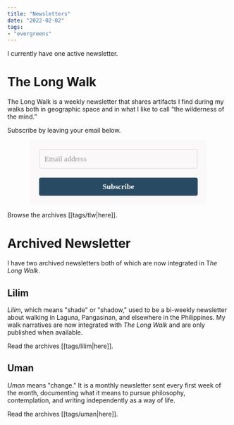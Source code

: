 ```yaml
---
title: "Newsletters"
date: "2022-02-02"
tags:
- "evergreens"
---
```

I currently have one active newsletter.

# The Long Walk

The Long Walk is a weekly newsletter that shares artifacts I find during my walks both in geographic space and in what I like to call “the wilderness of the mind.”

Subscribe by leaving your email below.

<style type="text/css">
  @import url(https://assets.mlcdn.com/fonts.css?version=1689767);
</style>
<style type="text/css">
  .ml-form-embedSubmitLoad{display:inline-block;width:20px;height:20px}.g-recaptcha{transform:scale(1);-webkit-transform:scale(1);transform-origin:0 0;-webkit-transform-origin:0 0}.sr-only{position:absolute;width:1px;height:1px;padding:0;margin:-1px;overflow:hidden;clip:rect(0,0,0,0);border:0}.ml-form-embedSubmitLoad:after{content:" ";display:block;width:11px;height:11px;margin:1px;border-radius:50%;border:4px solid #fff;border-color:#fff #fff #fff transparent;animation:ml-form-embedSubmitLoad 1.2s linear infinite}@keyframes ml-form-embedSubmitLoad{0%{transform:rotate(0)}100%{transform:rotate(360deg)}}#mlb2-5959582.ml-form-embedContainer{box-sizing:border-box;display:table;margin:0 auto;position:static;width:100%!important}#mlb2-5959582.ml-form-embedContainer button,#mlb2-5959582.ml-form-embedContainer h4,#mlb2-5959582.ml-form-embedContainer p,#mlb2-5959582.ml-form-embedContainer span{text-transform:none!important;letter-spacing:normal!important}#mlb2-5959582.ml-form-embedContainer .ml-form-embedWrapper{background-color:#faf8f8;border-width:0;border-color:transparent;border-radius:5px;border-style:solid;box-sizing:border-box;display:inline-block!important;margin:0;padding:0;position:relative}#mlb2-5959582.ml-form-embedContainer .ml-form-embedWrapper.embedDefault,#mlb2-5959582.ml-form-embedContainer .ml-form-embedWrapper.embedPopup{width:400px}#mlb2-5959582.ml-form-embedContainer .ml-form-embedWrapper.embedForm{max-width:400px;width:100%}#mlb2-5959582.ml-form-embedContainer .ml-form-align-left{text-align:left}#mlb2-5959582.ml-form-embedContainer .ml-form-align-center{text-align:center}#mlb2-5959582.ml-form-embedContainer .ml-form-align-default{display:table-cell!important;vertical-align:middle!important;text-align:center!important}#mlb2-5959582.ml-form-embedContainer .ml-form-align-right{text-align:right}#mlb2-5959582.ml-form-embedContainer .ml-form-embedWrapper .ml-form-embedHeader img{border-top-left-radius:5px;border-top-right-radius:5px;height:auto;margin:0 auto!important;max-width:100%;width:undefinedpx}#mlb2-5959582.ml-form-embedContainer .ml-form-embedWrapper .ml-form-embedBody,#mlb2-5959582.ml-form-embedContainer .ml-form-embedWrapper .ml-form-successBody{padding:20px 20px 0 20px}#mlb2-5959582.ml-form-embedContainer .ml-form-embedWrapper .ml-form-embedBody.ml-form-embedBodyHorizontal{padding-bottom:0}#mlb2-5959582.ml-form-embedContainer .ml-form-embedWrapper .ml-form-embedBody .ml-form-embedContent,#mlb2-5959582.ml-form-embedContainer .ml-form-embedWrapper .ml-form-successBody .ml-form-successContent{text-align:left;margin:0 0 20px 0}#mlb2-5959582.ml-form-embedContainer .ml-form-embedWrapper .ml-form-embedBody .ml-form-embedContent h4,#mlb2-5959582.ml-form-embedContainer .ml-form-embedWrapper .ml-form-successBody .ml-form-successContent h4{color:#000;font-family:'Palatino Linotype','Book Antiqua',Palatino,serif;font-size:30px;font-weight:400;margin:0 0 10px 0;text-align:left;word-break:break-word}#mlb2-5959582.ml-form-embedContainer .ml-form-embedWrapper .ml-form-embedBody .ml-form-embedContent p,#mlb2-5959582.ml-form-embedContainer .ml-form-embedWrapper .ml-form-successBody .ml-form-successContent p{color:#000;font-family:'Palatino Linotype','Book Antiqua',Palatino,serif;font-size:14px;font-weight:400;line-height:20px;margin:0 0 10px 0;text-align:left}#mlb2-5959582.ml-form-embedContainer .ml-form-embedWrapper .ml-form-embedBody .ml-form-embedContent ol,#mlb2-5959582.ml-form-embedContainer .ml-form-embedWrapper .ml-form-embedBody .ml-form-embedContent ul,#mlb2-5959582.ml-form-embedContainer .ml-form-embedWrapper .ml-form-successBody .ml-form-successContent ol,#mlb2-5959582.ml-form-embedContainer .ml-form-embedWrapper .ml-form-successBody .ml-form-successContent ul{color:#000;font-family:'Palatino Linotype','Book Antiqua',Palatino,serif;font-size:14px}#mlb2-5959582.ml-form-embedContainer .ml-form-embedWrapper .ml-form-embedBody .ml-form-embedContent ol ol,#mlb2-5959582.ml-form-embedContainer .ml-form-embedWrapper .ml-form-successBody .ml-form-successContent ol ol{list-style-type:lower-alpha}#mlb2-5959582.ml-form-embedContainer .ml-form-embedWrapper .ml-form-embedBody .ml-form-embedContent ol ol ol,#mlb2-5959582.ml-form-embedContainer .ml-form-embedWrapper .ml-form-successBody .ml-form-successContent ol ol ol{list-style-type:lower-roman}#mlb2-5959582.ml-form-embedContainer .ml-form-embedWrapper .ml-form-embedBody .ml-form-embedContent p a,#mlb2-5959582.ml-form-embedContainer .ml-form-embedWrapper .ml-form-successBody .ml-form-successContent p a{color:#000;text-decoration:underline}#mlb2-5959582.ml-form-embedContainer .ml-form-embedWrapper .ml-block-form .ml-field-group{text-align:left!important}#mlb2-5959582.ml-form-embedContainer .ml-form-embedWrapper .ml-block-form .ml-field-group label{margin-bottom:5px;color:#000;font-size:17px;font-family:Arial,Helvetica,sans-serif;font-weight:700;font-style:normal;text-decoration:none;display:inline-block;line-height:23px}#mlb2-5959582.ml-form-embedContainer .ml-form-embedWrapper .ml-form-embedBody .ml-form-embedContent p:last-child,#mlb2-5959582.ml-form-embedContainer .ml-form-embedWrapper .ml-form-successBody .ml-form-successContent p:last-child{margin:0}#mlb2-5959582.ml-form-embedContainer .ml-form-embedWrapper .ml-form-embedBody form{margin:0;width:100%}#mlb2-5959582.ml-form-embedContainer .ml-form-embedWrapper .ml-form-embedBody .ml-form-checkboxRow,#mlb2-5959582.ml-form-embedContainer .ml-form-embedWrapper .ml-form-embedBody .ml-form-formContent{margin:0 0 20px 0;width:100%}#mlb2-5959582.ml-form-embedContainer .ml-form-embedWrapper .ml-form-embedBody .ml-form-checkboxRow{float:left}#mlb2-5959582.ml-form-embedContainer .ml-form-embedWrapper .ml-form-embedBody .ml-form-formContent.horozintalForm{margin:0;padding:0 0 20px 0;width:100%;height:auto;float:left}#mlb2-5959582.ml-form-embedContainer .ml-form-embedWrapper .ml-form-embedBody .ml-form-fieldRow{margin:0 0 10px 0;width:100%}#mlb2-5959582.ml-form-embedContainer .ml-form-embedWrapper .ml-form-embedBody .ml-form-fieldRow.ml-last-item{margin:0}#mlb2-5959582.ml-form-embedContainer .ml-form-embedWrapper .ml-form-embedBody .ml-form-fieldRow.ml-formfieldHorizintal{margin:0}#mlb2-5959582.ml-form-embedContainer .ml-form-embedWrapper .ml-form-embedBody .ml-form-fieldRow input{background-color:#faf8f8!important;color:#9d9d9d!important;border-color:#e7e7e7;border-radius:5px!important;border-style:solid!important;border-width:2px!important;font-family:'Palatino Linotype','Book Antiqua',Palatino,serif;font-size:17px!important;height:auto;line-height:21px!important;margin-bottom:0;margin-top:0;margin-left:0;margin-right:0;padding:10px 10px!important;width:100%!important;box-sizing:border-box!important;max-width:100%!important}#mlb2-5959582.ml-form-embedContainer .ml-form-embedWrapper .ml-form-embedBody .ml-form-fieldRow input::-webkit-input-placeholder,#mlb2-5959582.ml-form-embedContainer .ml-form-embedWrapper .ml-form-embedBody .ml-form-horizontalRow input::-webkit-input-placeholder{color:#9d9d9d}#mlb2-5959582.ml-form-embedContainer .ml-form-embedWrapper .ml-form-embedBody .ml-form-fieldRow input::-moz-placeholder,#mlb2-5959582.ml-form-embedContainer .ml-form-embedWrapper .ml-form-embedBody .ml-form-horizontalRow input::-moz-placeholder{color:#9d9d9d}#mlb2-5959582.ml-form-embedContainer .ml-form-embedWrapper .ml-form-embedBody .ml-form-fieldRow input:-ms-input-placeholder,#mlb2-5959582.ml-form-embedContainer .ml-form-embedWrapper .ml-form-embedBody .ml-form-horizontalRow input:-ms-input-placeholder{color:#9d9d9d}#mlb2-5959582.ml-form-embedContainer .ml-form-embedWrapper .ml-form-embedBody .ml-form-fieldRow input:-moz-placeholder,#mlb2-5959582.ml-form-embedContainer .ml-form-embedWrapper .ml-form-embedBody .ml-form-horizontalRow input:-moz-placeholder{color:#9d9d9d}#mlb2-5959582.ml-form-embedContainer .ml-form-embedWrapper .ml-form-embedBody .ml-form-fieldRow textarea,#mlb2-5959582.ml-form-embedContainer .ml-form-embedWrapper .ml-form-embedBody .ml-form-horizontalRow textarea{background-color:#faf8f8!important;color:#9d9d9d!important;border-color:#e7e7e7;border-radius:5px!important;border-style:solid!important;border-width:2px!important;font-family:'Palatino Linotype','Book Antiqua',Palatino,serif;font-size:17px!important;height:auto;line-height:21px!important;margin-bottom:0;margin-top:0;padding:10px 10px!important;width:100%!important;box-sizing:border-box!important;max-width:100%!important}#mlb2-5959582.ml-form-embedContainer .ml-form-embedWrapper .ml-form-embedBody .ml-form-checkboxRow .label-description::before,#mlb2-5959582.ml-form-embedContainer .ml-form-embedWrapper .ml-form-embedBody .ml-form-embedPermissions .ml-form-embedPermissionsOptionsCheckbox .label-description::before,#mlb2-5959582.ml-form-embedContainer .ml-form-embedWrapper .ml-form-embedBody .ml-form-fieldRow .custom-checkbox .custom-control-label::before,#mlb2-5959582.ml-form-embedContainer .ml-form-embedWrapper .ml-form-embedBody .ml-form-fieldRow .custom-radio .custom-control-label::before,#mlb2-5959582.ml-form-embedContainer .ml-form-embedWrapper .ml-form-embedBody .ml-form-horizontalRow .custom-checkbox .custom-control-label::before,#mlb2-5959582.ml-form-embedContainer .ml-form-embedWrapper .ml-form-embedBody .ml-form-horizontalRow .custom-radio .custom-control-label::before,#mlb2-5959582.ml-form-embedContainer .ml-form-embedWrapper .ml-form-embedBody .ml-form-interestGroupsRow .ml-form-interestGroupsRowCheckbox .label-description::before{border-color:#e7e7e7!important;background-color:#faf8f8!important}#mlb2-5959582.ml-form-embedContainer .ml-form-embedWrapper .ml-form-embedBody .ml-form-fieldRow input.custom-control-input[type=checkbox]{box-sizing:border-box;padding:0;position:absolute;z-index:-1;opacity:0;margin-top:5px;margin-left:-1.5rem;overflow:visible}#mlb2-5959582.ml-form-embedContainer .ml-form-embedWrapper .ml-form-embedBody .ml-form-checkboxRow .label-description::before,#mlb2-5959582.ml-form-embedContainer .ml-form-embedWrapper .ml-form-embedBody .ml-form-embedPermissions .ml-form-embedPermissionsOptionsCheckbox .label-description::before,#mlb2-5959582.ml-form-embedContainer .ml-form-embedWrapper .ml-form-embedBody .ml-form-fieldRow .custom-checkbox .custom-control-label::before,#mlb2-5959582.ml-form-embedContainer .ml-form-embedWrapper .ml-form-embedBody .ml-form-horizontalRow .custom-checkbox .custom-control-label::before,#mlb2-5959582.ml-form-embedContainer .ml-form-embedWrapper .ml-form-embedBody .ml-form-interestGroupsRow .ml-form-interestGroupsRowCheckbox .label-description::before{border-radius:4px!important}#mlb2-5959582.ml-form-embedContainer .ml-form-embedWrapper .ml-form-embedBody .ml-form-checkboxRow input[type=checkbox]:checked~.label-description::after,#mlb2-5959582.ml-form-embedContainer .ml-form-embedWrapper .ml-form-embedBody .ml-form-embedPermissions .ml-form-embedPermissionsOptionsCheckbox input[type=checkbox]:checked~.label-description::after,#mlb2-5959582.ml-form-embedContainer .ml-form-embedWrapper .ml-form-embedBody .ml-form-fieldRow .custom-checkbox .custom-control-input:checked~.custom-control-label::after,#mlb2-5959582.ml-form-embedContainer .ml-form-embedWrapper .ml-form-embedBody .ml-form-horizontalRow .custom-checkbox .custom-control-input:checked~.custom-control-label::after,#mlb2-5959582.ml-form-embedContainer .ml-form-embedWrapper .ml-form-embedBody .ml-form-interestGroupsRow .ml-form-interestGroupsRowCheckbox input[type=checkbox]:checked~.label-description::after{background-image:url("data:image/svg+xml,%3csvg xmlns='http://www.w3.org/2000/svg' viewBox='0 0 8 8'%3e%3cpath fill='%23fff' d='M6.564.75l-3.59 3.612-1.538-1.55L0 4.26 2.974 7.25 8 2.193z'/%3e%3c/svg%3e")}#mlb2-5959582.ml-form-embedContainer .ml-form-embedWrapper .ml-form-embedBody .ml-form-fieldRow .custom-radio .custom-control-input:checked~.custom-control-label::after{background-image:url("data:image/svg+xml,%3csvg xmlns='http://www.w3.org/2000/svg' viewBox='-4 -4 8 8'%3e%3ccircle r='3' fill='%23fff'/%3e%3c/svg%3e")}#mlb2-5959582.ml-form-embedContainer .ml-form-embedWrapper .ml-form-embedBody .ml-form-checkboxRow input[type=checkbox]:checked~.label-description::before,#mlb2-5959582.ml-form-embedContainer .ml-form-embedWrapper .ml-form-embedBody .ml-form-embedPermissions .ml-form-embedPermissionsOptionsCheckbox input[type=checkbox]:checked~.label-description::before,#mlb2-5959582.ml-form-embedContainer .ml-form-embedWrapper .ml-form-embedBody .ml-form-fieldRow .custom-checkbox .custom-control-input:checked~.custom-control-label::before,#mlb2-5959582.ml-form-embedContainer .ml-form-embedWrapper .ml-form-embedBody .ml-form-fieldRow .custom-radio .custom-control-input:checked~.custom-control-label::before,#mlb2-5959582.ml-form-embedContainer .ml-form-embedWrapper .ml-form-embedBody .ml-form-horizontalRow .custom-checkbox .custom-control-input:checked~.custom-control-label::before,#mlb2-5959582.ml-form-embedContainer .ml-form-embedWrapper .ml-form-embedBody .ml-form-horizontalRow .custom-radio .custom-control-input:checked~.custom-control-label::before,#mlb2-5959582.ml-form-embedContainer .ml-form-embedWrapper .ml-form-embedBody .ml-form-interestGroupsRow .ml-form-interestGroupsRowCheckbox input[type=checkbox]:checked~.label-description::before{border-color:#000!important;background-color:#000!important}#mlb2-5959582.ml-form-embedContainer .ml-form-embedWrapper .ml-form-embedBody .ml-form-fieldRow .custom-checkbox .custom-control-label::after,#mlb2-5959582.ml-form-embedContainer .ml-form-embedWrapper .ml-form-embedBody .ml-form-fieldRow .custom-checkbox .custom-control-label::before,#mlb2-5959582.ml-form-embedContainer .ml-form-embedWrapper .ml-form-embedBody .ml-form-fieldRow .custom-radio .custom-control-label::after,#mlb2-5959582.ml-form-embedContainer .ml-form-embedWrapper .ml-form-embedBody .ml-form-fieldRow .custom-radio .custom-control-label::before,#mlb2-5959582.ml-form-embedContainer .ml-form-embedWrapper .ml-form-embedBody .ml-form-horizontalRow .custom-checkbox .custom-control-label::after,#mlb2-5959582.ml-form-embedContainer .ml-form-embedWrapper .ml-form-embedBody .ml-form-horizontalRow .custom-checkbox .custom-control-label::before,#mlb2-5959582.ml-form-embedContainer .ml-form-embedWrapper .ml-form-embedBody .ml-form-horizontalRow .custom-radio .custom-control-label::after,#mlb2-5959582.ml-form-embedContainer .ml-form-embedWrapper .ml-form-embedBody .ml-form-horizontalRow .custom-radio .custom-control-label::before{top:2px;box-sizing:border-box}#mlb2-5959582.ml-form-embedContainer .ml-form-embedWrapper .ml-form-embedBody .ml-form-checkboxRow .label-description::after,#mlb2-5959582.ml-form-embedContainer .ml-form-embedWrapper .ml-form-embedBody .ml-form-checkboxRow .label-description::before,#mlb2-5959582.ml-form-embedContainer .ml-form-embedWrapper .ml-form-embedBody .ml-form-embedPermissions .ml-form-embedPermissionsOptionsCheckbox .label-description::after,#mlb2-5959582.ml-form-embedContainer .ml-form-embedWrapper .ml-form-embedBody .ml-form-embedPermissions .ml-form-embedPermissionsOptionsCheckbox .label-description::before{top:0!important;box-sizing:border-box!important}#mlb2-5959582.ml-form-embedContainer .ml-form-embedWrapper .ml-form-embedBody .ml-form-checkboxRow .label-description::after,#mlb2-5959582.ml-form-embedContainer .ml-form-embedWrapper .ml-form-embedBody .ml-form-checkboxRow .label-description::before{top:0!important;box-sizing:border-box!important}#mlb2-5959582.ml-form-embedContainer .ml-form-embedWrapper .ml-form-embedBody .ml-form-interestGroupsRow .ml-form-interestGroupsRowCheckbox .label-description::after{top:5px!important;box-sizing:border-box!important;position:absolute;left:-1.5rem;display:block;width:1rem;height:1rem;content:""}#mlb2-5959582.ml-form-embedContainer .ml-form-embedWrapper .ml-form-embedBody .ml-form-interestGroupsRow .ml-form-interestGroupsRowCheckbox .label-description::before{top:5px!important;box-sizing:border-box!important}#mlb2-5959582.ml-form-embedContainer .ml-form-embedWrapper .ml-form-embedBody .custom-control-label::before{position:absolute;top:4px;left:-1.5rem;display:block;width:16px;height:16px;pointer-events:none;content:"";background-color:#faf8f8;border:#adb5bd solid 1px;border-radius:50%}#mlb2-5959582.ml-form-embedContainer .ml-form-embedWrapper .ml-form-embedBody .custom-control-label::after{position:absolute;top:2px!important;left:-1.5rem;display:block;width:1rem;height:1rem;content:""}#mlb2-5959582.ml-form-embedContainer .ml-form-embedWrapper .ml-form-embedBody .ml-form-checkboxRow .label-description::before,#mlb2-5959582.ml-form-embedContainer .ml-form-embedWrapper .ml-form-embedBody .ml-form-embedPermissions .ml-form-embedPermissionsOptionsCheckbox .label-description::before,#mlb2-5959582.ml-form-embedContainer .ml-form-embedWrapper .ml-form-embedBody .ml-form-interestGroupsRow .ml-form-interestGroupsRowCheckbox .label-description::before{position:absolute;top:4px;left:-1.5rem;display:block;width:16px;height:16px;pointer-events:none;content:"";background-color:#faf8f8;border:#adb5bd solid 1px;border-radius:50%}#mlb2-5959582.ml-form-embedContainer .ml-form-embedWrapper .ml-form-embedBody .ml-form-embedPermissions .ml-form-embedPermissionsOptionsCheckbox .label-description::after{position:absolute;top:0!important;left:-1.5rem;display:block;width:1rem;height:1rem;content:""}#mlb2-5959582.ml-form-embedContainer .ml-form-embedWrapper .ml-form-embedBody .ml-form-checkboxRow .label-description::after{position:absolute;top:0!important;left:-1.5rem;display:block;width:1rem;height:1rem;content:""}#mlb2-5959582.ml-form-embedContainer .ml-form-embedWrapper .ml-form-embedBody .custom-radio .custom-control-label::after{background:no-repeat 50%/50% 50%}#mlb2-5959582.ml-form-embedContainer .ml-form-embedWrapper .ml-form-embedBody .custom-checkbox .custom-control-label::after,#mlb2-5959582.ml-form-embedContainer .ml-form-embedWrapper .ml-form-embedBody .ml-form-checkboxRow .label-description::after,#mlb2-5959582.ml-form-embedContainer .ml-form-embedWrapper .ml-form-embedBody .ml-form-embedPermissions .ml-form-embedPermissionsOptionsCheckbox .label-description::after,#mlb2-5959582.ml-form-embedContainer .ml-form-embedWrapper .ml-form-embedBody .ml-form-interestGroupsRow .ml-form-interestGroupsRowCheckbox .label-description::after{background:no-repeat 50%/50% 50%}#mlb2-5959582.ml-form-embedContainer .ml-form-embedWrapper .ml-form-embedBody .ml-form-fieldRow .custom-control,#mlb2-5959582.ml-form-embedContainer .ml-form-embedWrapper .ml-form-embedBody .ml-form-horizontalRow .custom-control{position:relative;display:block;min-height:1.5rem;padding-left:1.5rem}#mlb2-5959582.ml-form-embedContainer .ml-form-embedWrapper .ml-form-embedBody .ml-form-fieldRow .custom-checkbox .custom-control-input,#mlb2-5959582.ml-form-embedContainer .ml-form-embedWrapper .ml-form-embedBody .ml-form-fieldRow .custom-radio .custom-control-input,#mlb2-5959582.ml-form-embedContainer .ml-form-embedWrapper .ml-form-embedBody .ml-form-horizontalRow .custom-checkbox .custom-control-input,#mlb2-5959582.ml-form-embedContainer .ml-form-embedWrapper .ml-form-embedBody .ml-form-horizontalRow .custom-radio .custom-control-input{position:absolute;z-index:-1;opacity:0;box-sizing:border-box;padding:0}#mlb2-5959582.ml-form-embedContainer .ml-form-embedWrapper .ml-form-embedBody .ml-form-fieldRow .custom-checkbox .custom-control-label,#mlb2-5959582.ml-form-embedContainer .ml-form-embedWrapper .ml-form-embedBody .ml-form-fieldRow .custom-radio .custom-control-label,#mlb2-5959582.ml-form-embedContainer .ml-form-embedWrapper .ml-form-embedBody .ml-form-horizontalRow .custom-checkbox .custom-control-label,#mlb2-5959582.ml-form-embedContainer .ml-form-embedWrapper .ml-form-embedBody .ml-form-horizontalRow .custom-radio .custom-control-label{color:#000;font-size:12px!important;font-family:'Open Sans',Arial,Helvetica,sans-serif;line-height:22px;margin-bottom:0;position:relative;vertical-align:top;font-style:normal;font-weight:700}#mlb2-5959582.ml-form-embedContainer .ml-form-embedWrapper .ml-form-embedBody .ml-form-fieldRow .custom-select,#mlb2-5959582.ml-form-embedContainer .ml-form-embedWrapper .ml-form-embedBody .ml-form-horizontalRow .custom-select{background-color:#faf8f8!important;color:#9d9d9d!important;border-color:#e7e7e7;border-radius:5px!important;border-style:solid!important;border-width:2px!important;font-family:'Palatino Linotype','Book Antiqua',Palatino,serif;font-size:17px!important;line-height:20px!important;margin-bottom:0;margin-top:0;padding:10px 28px 10px 12px!important;width:100%!important;box-sizing:border-box!important;max-width:100%!important;height:auto;display:inline-block;vertical-align:middle;background:url(https://assets.mlcdn.com/ml/images/default/dropdown.svg) no-repeat right .75rem center/8px 10px;-webkit-appearance:none;-moz-appearance:none;appearance:none}#mlb2-5959582.ml-form-embedContainer .ml-form-embedWrapper .ml-form-embedBody .ml-form-horizontalRow{height:auto;width:100%;float:left}.ml-form-formContent.horozintalForm .ml-form-horizontalRow .ml-input-horizontal{width:70%;float:left}.ml-form-formContent.horozintalForm .ml-form-horizontalRow .ml-button-horizontal{width:30%;float:left}.ml-form-formContent.horozintalForm .ml-form-horizontalRow .ml-button-horizontal.labelsOn{padding-top:28px}.ml-form-formContent.horozintalForm .ml-form-horizontalRow .horizontal-fields{box-sizing:border-box;float:left;padding-right:10px}#mlb2-5959582.ml-form-embedContainer .ml-form-embedWrapper .ml-form-embedBody .ml-form-horizontalRow input{background-color:#faf8f8;color:#9d9d9d;border-color:#e7e7e7;border-radius:5px;border-style:solid;border-width:2px;font-family:'Palatino Linotype','Book Antiqua',Palatino,serif;font-size:17px;line-height:20px;margin-bottom:0;margin-top:0;padding:10px 10px;width:100%;box-sizing:border-box;overflow-y:initial}#mlb2-5959582.ml-form-embedContainer .ml-form-embedWrapper .ml-form-embedBody .ml-form-horizontalRow button{background-color:#284b63!important;border-color:#284b63;border-style:solid;border-width:2px;border-radius:4px;box-shadow:none;color:#fff!important;cursor:pointer;font-family:'Palatino Linotype','Book Antiqua',Palatino,serif;font-size:17px!important;font-weight:700;line-height:20px;margin:0!important;padding:10px!important;width:100%;height:auto}#mlb2-5959582.ml-form-embedContainer .ml-form-embedWrapper .ml-form-embedBody .ml-form-horizontalRow button:hover{background-color:#9cc4df!important;border-color:#9cc4df!important}#mlb2-5959582.ml-form-embedContainer .ml-form-embedWrapper .ml-form-embedBody .ml-form-checkboxRow input[type=checkbox]{box-sizing:border-box;padding:0;position:absolute;z-index:-1;opacity:0;margin-top:5px;margin-left:-1.5rem;overflow:visible}#mlb2-5959582.ml-form-embedContainer .ml-form-embedWrapper .ml-form-embedBody .ml-form-checkboxRow .label-description{color:#000;display:block;font-family:'Open Sans',Arial,Helvetica,sans-serif;font-size:12px;text-align:left;margin-bottom:0;position:relative;vertical-align:top}#mlb2-5959582.ml-form-embedContainer .ml-form-embedWrapper .ml-form-embedBody .ml-form-checkboxRow label{font-weight:400;margin:0;padding:0;position:relative;display:block;min-height:24px;padding-left:24px}#mlb2-5959582.ml-form-embedContainer .ml-form-embedWrapper .ml-form-embedBody .ml-form-checkboxRow label a{color:#000;text-decoration:underline}#mlb2-5959582.ml-form-embedContainer .ml-form-embedWrapper .ml-form-embedBody .ml-form-checkboxRow label p{color:#000!important;font-family:'Open Sans',Arial,Helvetica,sans-serif!important;font-size:12px!important;font-weight:400!important;line-height:18px!important;padding:0!important;margin:0 5px 0 0!important}#mlb2-5959582.ml-form-embedContainer .ml-form-embedWrapper .ml-form-embedBody .ml-form-checkboxRow label p:last-child{margin:0}#mlb2-5959582.ml-form-embedContainer .ml-form-embedWrapper .ml-form-embedBody .ml-form-embedSubmit{margin:0 0 20px 0;float:left;width:100%}#mlb2-5959582.ml-form-embedContainer .ml-form-embedWrapper .ml-form-embedBody .ml-form-embedSubmit button{background-color:#284b63!important;border:none!important;border-radius:4px!important;box-shadow:none!important;color:#fff!important;cursor:pointer;font-family:'Palatino Linotype','Book Antiqua',Palatino,serif!important;font-size:17px!important;font-weight:700!important;line-height:21px!important;height:auto;padding:10px!important;width:100%!important;box-sizing:border-box!important}#mlb2-5959582.ml-form-embedContainer .ml-form-embedWrapper .ml-form-embedBody .ml-form-embedSubmit button.loading{display:none}#mlb2-5959582.ml-form-embedContainer .ml-form-embedWrapper .ml-form-embedBody .ml-form-embedSubmit button:hover{background-color:#9cc4df!important}.ml-subscribe-close{width:30px;height:30px;background:url(https://assets.mlcdn.com/ml/images/default/modal_close.png) no-repeat;background-size:30px;cursor:pointer;margin-top:-10px;margin-right:-10px;position:absolute;top:0;right:0}.ml-error input,.ml-error select,.ml-error textarea{border-color:red!important}.ml-error .custom-checkbox-radio-list{border:1px solid red!important;border-radius:5px;padding:10px}.ml-error .label-description,.ml-error .label-description p,.ml-error .label-description p a,.ml-error label:first-child{color:red!important}#mlb2-5959582.ml-form-embedContainer .ml-form-embedWrapper .ml-form-embedBody .ml-form-checkboxRow.ml-error .label-description p,#mlb2-5959582.ml-form-embedContainer .ml-form-embedWrapper .ml-form-embedBody .ml-form-checkboxRow.ml-error .label-description p:first-letter{color:red!important}@media only screen and (max-width:400px){.ml-form-embedWrapper.embedDefault,.ml-form-embedWrapper.embedPopup{width:100%!important}.ml-form-formContent.horozintalForm{float:left!important}.ml-form-formContent.horozintalForm .ml-form-horizontalRow{height:auto!important;width:100%!important;float:left!important}.ml-form-formContent.horozintalForm .ml-form-horizontalRow .ml-input-horizontal{width:100%!important}.ml-form-formContent.horozintalForm .ml-form-horizontalRow .ml-input-horizontal>div{padding-right:0!important;padding-bottom:10px}.ml-form-formContent.horozintalForm .ml-button-horizontal{width:100%!important}.ml-form-formContent.horozintalForm .ml-button-horizontal.labelsOn{padding-top:0!important}}
</style>
<div id="mlb2-5959582" class="ml-form-embedContainer ml-subscribe-form ml-subscribe-form-5959582">
  <div class="ml-form-align-center">
    <div class="ml-form-embedWrapper embedForm">
      <div class="ml-form-embedBody ml-form-embedBodyDefault row-form">
        <div class="ml-form-embedContent" style="margin-bottom:0"></div>
        <form class="ml-block-form" action="https://static.mailerlite.com/webforms/submit/j5y3k7" data-code="j5y3k7" method="post" target="_blank">
          <div class="ml-form-formContent">
            <div class="ml-form-fieldRow ml-last-item">
              <div class="ml-field-group ml-field-email ml-validate-email ml-validate-required">
                <input aria-label="email" aria-required="true" type="email" class="form-control" data-inputmask="" name="fields[email]" placeholder="Email address" autocomplete="email">
              </div>
            </div>
          </div>
          <input type="hidden" name="ml-submit" value="1">
          <div class="ml-form-embedSubmit">
            <button type="submit" class="primary">Subscribe</button>
            <button disabled="disabled" style="display:none" type="button" class="loading"> <div class="ml-form-embedSubmitLoad"></div> <span class="sr-only">Loading...</span> </button>
          </div>
          <input type="hidden" name="anticsrf" value="true">
        </form>
      </div>
      <div class="ml-form-successBody row-success" style="display:none">
        <div class="ml-form-successContent">
          <h4>Thank you!</h4>
          <p>You have successfully joined <strong><em>The Long Walk</em></strong>.</p>
        </div>
      </div>
    </div>
  </div>
</div>
<script>
  function ml_webform_success_5959582(){var r=ml_jQuery||jQuery;r(".ml-subscribe-form-5959582 .row-success").show(),r(".ml-subscribe-form-5959582 .row-form").hide()}
</script>
<img src="https://track.mailerlite.com/webforms/o/5959582/j5y3k7?v1690780557" width="1" height="1" style="max-width:1px;max-height:1px;visibility:hidden;padding:0;margin:0;display:block" alt="." border="0">
<script src="https://static.mailerlite.com/js/w/webforms.min.js?vd4de52e171e8eb9c47c0c20caf367ddf" type="text/javascript"></script>

Browse the archives [[tags/tlw|here]].

# Archived Newsletter

I have two archived newsletters both of which are now integrated in T*he Long Walk*.

## Lilim

_Lilim_, which means "shade" or "shadow," used to be a bi-weekly newsletter about walking in Laguna, Pangasinan, and elsewhere in the Philippines. My walk narratives are now integrated with *The Long Walk* and are only published when available.

Read the archives [[tags/lilim|here]].

## Uman

_Uman_ means "change." It is a monthly newsletter sent every first week of the month, documenting what it means to pursue philosophy, contemplation, and writing independently as a way of life.

Read the archives [[tags/uman|here]].